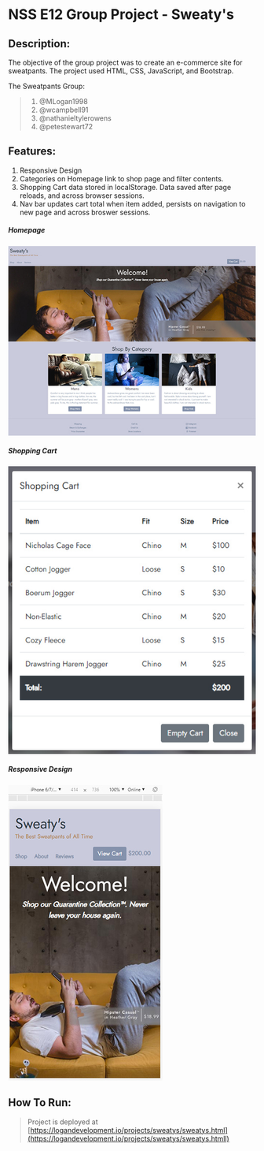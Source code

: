 # NSS E12 Group Project - Sweaty's

## Description:
The objective of the group project was to create an e-commerce site for sweatpants. The project used HTML, CSS, JavaScript, and Bootstrap. 

The Sweatpants Group:
>1. @MLogan1998
>1. @wcampbell91
>1. @nathanieltylerowens
>4. @petestewart72

## Features:
1. Responsive Design
1. Categories on Homepage link to shop page and filter contents.
1. Shopping Cart data stored in localStorage. Data saved after page reloads, and across browser sessions.
1. Nav bar updates cart total when item added, persists on navigation to new page and across broswer sessions. 

 ##### Homepage
![Homepage](screenshots/readme1.jpg)
##### Shopping Cart
![Shopping Cart](screenshots/readme2.jpg)
##### Responsive Design
![Responsive View](screenshots/readme3.jpg)


## How To Run:
> Project is deployed at [https://logandevelopment.io/projects/sweatys/sweatys.html](https://logandevelopment.io/projects/sweatys/sweatys.htmll)
